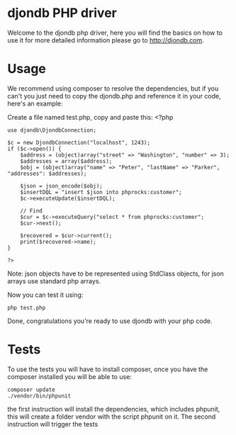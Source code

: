 djondb PHP driver
================

Welcome to the djondb php driver, here you will find the basics on how to use it for more
detailed information please go to http://djondb.com.

Usage
==========

We recommend using composer to resolve the dependencies, but if you can't you just need to copy the djondb.php and reference
it in your code, here's an example:

Create a file named test.php, copy and paste this:
	<?php

	use djondb\DjondbConnection;

	$c = new DjondbConnection("localhost", 1243);
	if ($c->open()) {
		$address = (object)array("street" => "Washington", "number" => 3);
		$addresses = array($address);
		$obj = (object)array("name" => "Peter", "lastName" => "Parker", "addresses": $addresses);

		$json = json_encode($obj);
		$insertDQL = "insert $json into phprocks:customer";
		$c->executeUpdate($insertDQL);

		// Find
		$cur = $c->executeQuery("select * from phprocks:customer";
		$cur->next();

		$recovered = $cur->current();
		print($recovered->name);
	}

	?>

Note: json objects have to be represented using StdClass objects, for json arrays use standard php arrays.

Now you can test it using:

	php test.php

Done, congratulations you're ready to use djondb with your php code.


Tests
=====
To use the tests you will have to install composer, once you have the composer installed you will be able to use:

    composer update
    ./vendor/bin/phpunit

the first instruction will install the dependencies, which includes phpunit, this will create a folder vendor with
the script phpunit on it. The second instruction will trigger the tests
